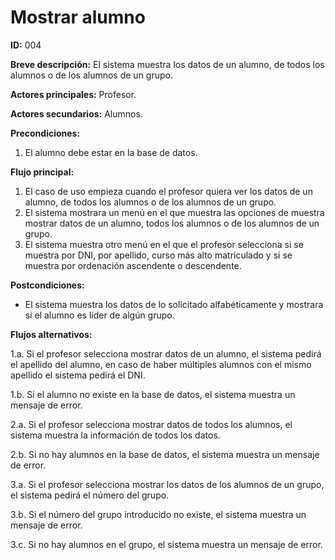 # Mostrar alumno

**ID:** 004
 
**Breve descripción:** El sistema muestra los datos de un alumno, de todos los alumnos o de los alumnos de un grupo.

**Actores principales:** Profesor.
 
**Actores secundarios:** Alumnos.

**Precondiciones:**

1. El alumno debe estar en la base de datos.

**Flujo principal:**
	
1. El caso de uso empieza cuando el profesor quiera ver los datos de un alumno, de todos los alumnos o de los alumnos de un grupo.
2. El sistema mostrara un menú en el que muestra las opciones de muestra mostrar datos de un alumno, todos los alumnos o de los alumnos de un grupo.
3. El sistema muestra otro menú en el que el profesor selecciona si se muestra por DNI, por apellido, curso más alto matriculado y si se muestra por ordenación ascendente o descendente.

**Postcondiciones:**
	
* El sistema muestra los datos de lo solicitado alfabéticamente y mostrara si el alumno es líder de algún grupo.

**Flujos alternativos:**
	
1.a. Si el profesor selecciona mostrar datos de un alumno, el sistema pedirá el apellido del alumno, en caso de haber múltiples alumnos con el mismo apellido el sistema pedirá el DNI. 

1.b. Si el alumno no existe en la base de datos, el sistema muestra un mensaje de error.

2.a. Si el profesor selecciona mostrar datos de todos los alumnos, el sistema muestra la información de todos los datos.

2.b. Si no hay alumnos en la base de datos, el sistema muestra un mensaje de error.

3.a. Si el profesor selecciona mostrar los datos de los alumnos de un grupo, el sistema pedirá el número del grupo.

3.b. Si el número del grupo introducido no existe, el sistema muestra un mensaje de error.

3.c. Si no hay alumnos en el grupo, el sistema muestra un mensaje de error.